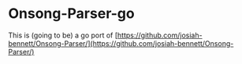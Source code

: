 # Onsong-Parser-go

This is (going to be) a go port of [https://github.com/josiah-bennett/Onsong-Parser/](https://github.com/josiah-bennett/Onsong-Parser/)
